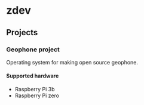 # zdev

## Projects

### Geophone project

Operating system for making open source geophone.

#### Supported hardware

* Raspberry Pi 3b
* Raspberry Pi zero
